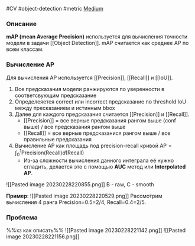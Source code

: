 #CV #object-detection #metric 
[Medium](https://jonathan-hui.medium.com/map-mean-average-precision-for-object-detection-45c121a31173)
### Описание
**mAP (mean Average Precision)** используется для вычисления точности модели в задачи [[Object Detection]]. mAP считается как среднее AP по всем классам.

### Вычисление AP
Для вычисления AP используется [[Precision]], [[Recall]] и [[IoU]].

1. Все предсказания модели ранжируются по уверенности в соответсвующим предсказание
2. Определеяется correct или incorrect предсказание по threshold IoU между пресказанием и истинным bbox
3. Далее для каждого предсказания считается [[Precision]] и [[Recall]].
	- [[Precision]] = все верные предсказания рангом выше (conf выше) / все предсказания рангом выше
	- [[Recall]] = все верные предсказанися рангом выше / все правильные предсказания
4. Вычисление AP как площадь под precision-recall кривой $\text{AP}=\int_0^1 \text{Precision}(\text{Recall}) d(\text{Recall})$ 
	- Из-за сложности вычисления данного интеграла её нужно сгладить, делается это с помощью **AUC** метод или **Interpolated AP**. 

![[Pasted image 20230228220855.png]]
B - raw, C - smooth

**Пример**:
![[Pasted image 20230228220529.png]]
Рассмотрим вычисления 4 ранга Precision=0.5=2/4, Recall=0.4=2/5.

### Проблема
%%хз как описать%%
![[Pasted image 20230228221142.png]]
![[Pasted image 20230228221156.png]]